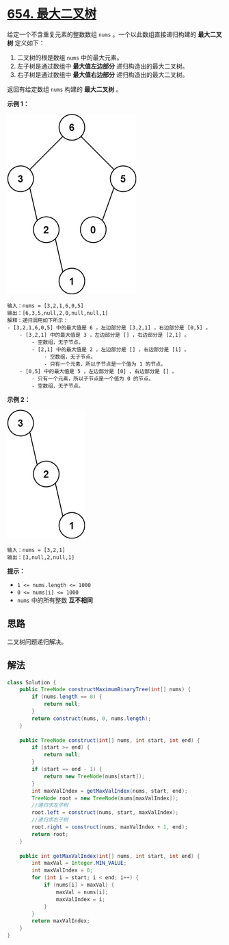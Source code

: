 # [654. 最大二叉树](https://leetcode.cn/problems/maximum-binary-tree/)

给定一个不含重复元素的整数数组 `nums` 。一个以此数组直接递归构建的 **最大二叉树** 定义如下：

1. 二叉树的根是数组 `nums` 中的最大元素。
2. 左子树是通过数组中 **最大值左边部分** 递归构造出的最大二叉树。
3. 右子树是通过数组中 **最大值右边部分** 递归构造出的最大二叉树。

返回有给定数组 `nums` 构建的 **最大二叉树** 。

**示例 1：**

![img](images/654-1.jpg)

```
输入：nums = [3,2,1,6,0,5]
输出：[6,3,5,null,2,0,null,null,1]
解释：递归调用如下所示：
- [3,2,1,6,0,5] 中的最大值是 6 ，左边部分是 [3,2,1] ，右边部分是 [0,5] 。
    - [3,2,1] 中的最大值是 3 ，左边部分是 [] ，右边部分是 [2,1] 。
        - 空数组，无子节点。
        - [2,1] 中的最大值是 2 ，左边部分是 [] ，右边部分是 [1] 。
            - 空数组，无子节点。
            - 只有一个元素，所以子节点是一个值为 1 的节点。
    - [0,5] 中的最大值是 5 ，左边部分是 [0] ，右边部分是 [] 。
        - 只有一个元素，所以子节点是一个值为 0 的节点。
        - 空数组，无子节点。
```

**示例 2：**

![img](images/654-2.jpg)

```
输入：nums = [3,2,1]
输出：[3,null,2,null,1]
```

**提示：**

- `1 <= nums.length <= 1000`
- `0 <= nums[i] <= 1000`
- `nums` 中的所有整数 **互不相同**

## 思路

二叉树问题递归解决。

## 解法

```java
class Solution {
    public TreeNode constructMaximumBinaryTree(int[] nums) {
        if (nums.length == 0) {
            return null;
        }
        return construct(nums, 0, nums.length);
    }

    public TreeNode construct(int[] nums, int start, int end) {
        if (start >= end) {
            return null;
        }
        if (start == end - 1) {
            return new TreeNode(nums[start]);
        }
        int maxValIndex = getMaxValIndex(nums, start, end);
        TreeNode root = new TreeNode(nums[maxValIndex]);
        //递归求左子树
        root.left = construct(nums, start, maxValIndex);
        //递归求右子树
        root.right = construct(nums, maxValIndex + 1, end);
        return root;
    }

    public int getMaxValIndex(int[] nums, int start, int end) {
        int maxVal = Integer.MIN_VALUE;
        int maxValIndex = 0;
        for (int i = start; i < end; i++) {
            if (nums[i] > maxVal) {
                maxVal = nums[i];
                maxValIndex = i;
            }
        }
        return maxValIndex;
    }
}
```

